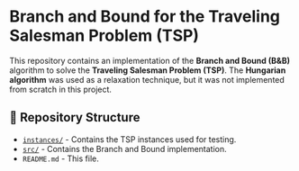 # Branch and Bound for the Traveling Salesman Problem (TSP)

This repository contains an implementation of the **Branch and Bound (B&B)** algorithm to solve the **Traveling Salesman Problem (TSP)**. The **Hungarian algorithm** was used as a relaxation technique, but it was not implemented from scratch in this project.

## 📂 Repository Structure

- [`instances/`](instances/) - Contains the TSP instances used for testing.
- [`src/`](src/) - Contains the Branch and Bound implementation.
- `README.md` - This file.
